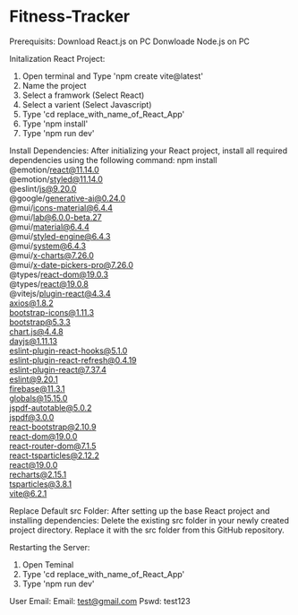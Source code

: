 # Fitness-Tracker

Prerequisits:
Download React.js on PC
Donwloade Node.js on PC

Initalization React Project:
1. Open terminal and Type 'npm create vite@latest'
2. Name the project
3. Select a framwork (Select React)
4. Select a varient (Select Javascript)
5. Type 'cd  replace_with_name_of_React_App'
6. Type 'npm install'
7. Type 'npm run dev'

Install Dependencies:
After initializing your React project, install all required dependencies using the following command:
npm install \
@emotion/react@11.14.0 \
@emotion/styled@11.14.0 \
@eslint/js@9.20.0 \
@google/generative-ai@0.24.0 \
@mui/icons-material@6.4.4 \
@mui/lab@6.0.0-beta.27 \
@mui/material@6.4.4 \
@mui/styled-engine@6.4.3 \
@mui/system@6.4.3 \
@mui/x-charts@7.26.0 \
@mui/x-date-pickers-pro@7.26.0 \
@types/react-dom@19.0.3 \
@types/react@19.0.8 \
@vitejs/plugin-react@4.3.4 \
axios@1.8.2 \
bootstrap-icons@1.11.3 \
bootstrap@5.3.3 \
chart.js@4.4.8 \
dayjs@1.11.13 \
eslint-plugin-react-hooks@5.1.0 \
eslint-plugin-react-refresh@0.4.19 \
eslint-plugin-react@7.37.4 \
eslint@9.20.1 \
firebase@11.3.1 \
globals@15.15.0 \
jspdf-autotable@5.0.2 \
jspdf@3.0.0 \
react-bootstrap@2.10.9 \
react-dom@19.0.0 \
react-router-dom@7.1.5 \
react-tsparticles@2.12.2 \
react@19.0.0 \
recharts@2.15.1 \
tsparticles@3.8.1 \
vite@6.2.1


Replace Default src Folder:
After setting up the base React project and installing dependencies:
Delete the existing src folder in your newly created project directory.
Replace it with the src folder from this GitHub repository.


Restarting the Server:
1. Open Teminal
2. Type 'cd  replace_with_name_of_React_App'
3. Type 'npm run dev'


User Email:
Email: test@gmail.com
Pswd: test123

